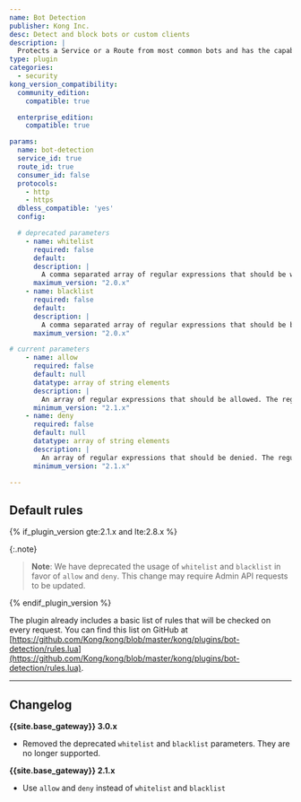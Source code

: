 ```yaml
---
name: Bot Detection
publisher: Kong Inc.
desc: Detect and block bots or custom clients
description: |
  Protects a Service or a Route from most common bots and has the capability of allowing and denying custom clients.
type: plugin
categories:
  - security
kong_version_compatibility:
  community_edition:
    compatible: true

  enterprise_edition:
    compatible: true

params:
  name: bot-detection
  service_id: true
  route_id: true
  consumer_id: false
  protocols:
    - http
    - https
  dbless_compatible: 'yes'
  config:

  # deprecated parameters
    - name: whitelist
      required: false
      default:
      description: |
        A comma separated array of regular expressions that should be whitelisted. The regular expressions will be checked against the `User-Agent` header.
      maximum_version: "2.0.x"
    - name: blacklist
      required: false
      default:
      description: |
        A comma separated array of regular expressions that should be blacklisted. The regular expressions will be checked against the `User-Agent` header.
      maximum_version: "2.0.x"

# current parameters
    - name: allow
      required: false
      default: null
      datatype: array of string elements
      description: |
        An array of regular expressions that should be allowed. The regular expressions will be checked against the `User-Agent` header.
      minimum_version: "2.1.x"
    - name: deny
      required: false
      default: null
      datatype: array of string elements
      description: |
        An array of regular expressions that should be denied. The regular expressions will be checked against the `User-Agent` header.
      minimum_version: "2.1.x"

---
```


## Default rules

{% if_plugin_version gte:2.1.x and lte:2.8.x %}

{:.note}
> **Note**: We have deprecated the usage of `whitelist` and `blacklist` in favor of `allow` and `deny`. This change may require Admin API requests to be updated.

{% endif_plugin_version %}

The plugin already includes a basic list of rules that will be checked on every request. You can find this list on GitHub at [https://github.com/Kong/kong/blob/master/kong/plugins/bot-detection/rules.lua](https://github.com/Kong/kong/blob/master/kong/plugins/bot-detection/rules.lua).

[api-object]: /gateway/latest/admin-api/#api-object
[configuration]: /gateway/latest/reference/configuration
[consumer-object]: /gateway/latest/admin-api/#consumer-object

---

## Changelog

**{{site.base_gateway}} 3.0.x**
- Removed the deprecated `whitelist` and `blacklist` parameters.
They are no longer supported.

**{{site.base_gateway}} 2.1.x**

- Use `allow` and `deny` instead of `whitelist` and `blacklist`

